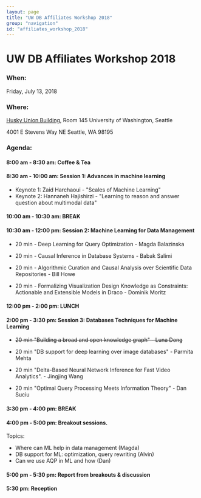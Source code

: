 ```yaml
---
layout: page
title: "UW DB Affiliates Workshop 2018"
group: "navigation"
id: "affiliates_workshop_2018"
---
```


# UW DB Affiliates Workshop 2018

### **When**:
Friday, July 13, 2018

### **Where**:
[Husky Union Building](https://uw.edu/maps/?hub), Room 145
University of Washington, Seattle

4001 E Stevens Way NE
Seattle, WA 98195

### **Agenda**:


#### 8:00 am - 8:30 am:  Coffee & Tea

#### 8:30 am - 10:00 am:  Session 1: Advances in machine learning
- Keynote 1: Zaid Harchaoui - "Scales of Machine Learning"
- Keynote 2: Hannaneh Hajishirzi  - "Learning to reason and answer question about multimodal data"

#### 10:00 am - 10:30 am: BREAK

#### 10:30 am - 12:00 pm: Session 2: Machine Learning for Data Management
- 20 min - Deep Learning for Query Optimization - Magda Balazinska

- 20 min - Causal Inference in Database Systems - Babak Salimi

- 20 min - Algorithmic Curation and Causal Analysis over Scientific Data Repositories - Bill Howe

- 20 min - Formalizing Visualization Design Knowledge as Constraints: Actionable and Extensible Models in Draco - Dominik Moritz

#### 12:00 pm - 2:00 pm: LUNCH

#### 2:00 pm - 3:30 pm: Session 3: Databases Techniques for Machine Learning
- ~~20 min "Building a broad and open knowledge graph" - Luna Dong~~

- 20 min "DB support for deep learning over image databases" - Parmita Mehta

- 20 min "Delta-Based Neural Network Inference for Fast Video Analytics". - Jingjing Wang

- 20 min "Optimal Query Processing Meets Information Theory" - Dan Suciu

#### 3:30 pm - 4:00 pm: BREAK

#### 4:00 pm - 5:00 pm: Breakout sessions.
Topics:
* Where can ML help in data management (Magda)
* DB support for ML: optimization, query rewriting (Alvin)
* Can we use AQP in ML and how (Dan)

#### 5:00 pm - 5:30 pm: Report from breakouts & discussion

#### 5:30 pm: Reception

